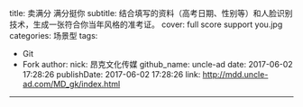 title: 卖满分 满分挺你
subtitle: 结合填写的资料（高考日期、性别等）和人脸识别技术，生成一张符合你当年风格的准考证。
cover: full score support you.jpg
categories: 场景型
tags:
  - Git
  - Fork
author:
  nick: 昂克文化传媒
  github_name: uncle-ad 
date: 2017-06-02 17:28:26
publishDate: 2017-06-02 17:28:26
link: http://mdd.uncle-ad.com/MD_gk/index.html
---

